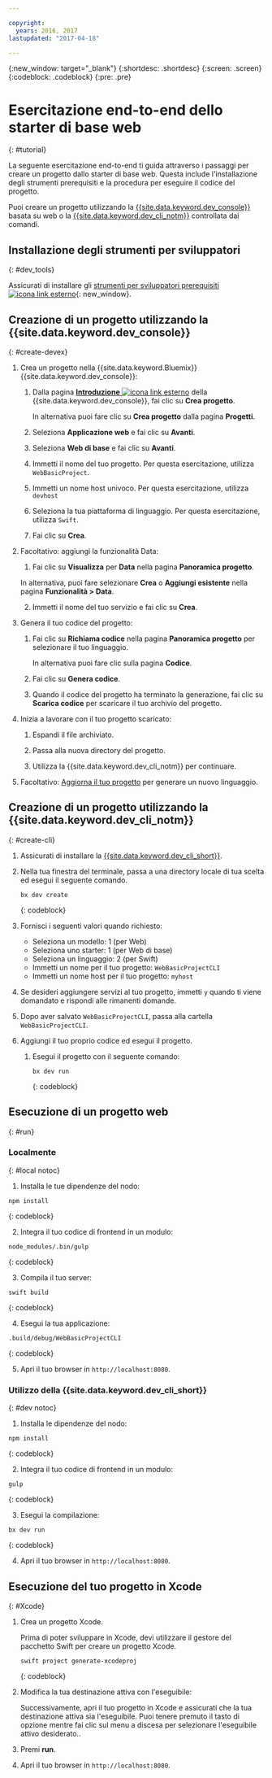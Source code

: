 ```yaml
---

copyright:
  years: 2016, 2017
lastupdated: "2017-04-18"

---
```

{:new_window: target="_blank"}
{:shortdesc: .shortdesc}
{:screen: .screen}
{:codeblock: .codeblock}
{:pre: .pre}

# Esercitazione end-to-end dello starter di base web
{: #tutorial}

La seguente esercitazione end-to-end ti guida attraverso i passaggi per creare un progetto dallo starter di base web. Questa include l'installazione degli strumenti prerequisiti e la procedura per eseguire il codice del progetto.

Puoi creare un progetto utilizzando la [{{site.data.keyword.dev_console}}](#create-devex) basata su web o la [{{site.data.keyword.dev_cli_notm}}](#create-cli) controllata dai comandi.


## Installazione degli strumenti per sviluppatori
{: #dev_tools}

Assicurati di installare gli [strumenti per sviluppatori prerequisiti ![icona link esterno](../icons/launch-glyph.svg "External link icon")](get_code.html#prereq-dev-tools){: new_window}.


## Creazione di un progetto utilizzando la {{site.data.keyword.dev_console}}
{: #create-devex}

1. Crea un progetto nella {{site.data.keyword.Bluemix}} {{site.data.keyword.dev_console}}:

	1. Dalla pagina [**Introduzione** ![icona link esterno](../icons/launch-glyph.svg "External link icon")](https://console.ng.bluemix.net/developer/getting-started/) della {{site.data.keyword.dev_console}}, fai clic su **Crea progetto**.

		In alternativa puoi fare clic su **Crea progetto** dalla pagina **Progetti**.

	2. Seleziona **Applicazione web** e fai clic su **Avanti**.

	3. Seleziona **Web di base** e fai clic su **Avanti**.

	4. Immetti il nome del tuo progetto. Per questa esercitazione, utilizza `WebBasicProject`.   

	5. Immetti un nome host univoco. Per questa esercitazione, utilizza `devhost` 

	6. Seleziona la tua piattaforma di linguaggio. Per questa esercitazione, utilizza `Swift`.
   
	7. Fai clic su **Crea**.

2. Facoltativo: aggiungi la funzionalità Data:

	1. Fai clic su **Visualizza** per **Data** nella pagina **Panoramica progetto**.

      In alternativa, puoi fare selezionare **Crea** o **Aggiungi esistente** nella pagina **Funzionalità > Data**.

   2. Immetti il nome del tuo servizio e fai clic su **Crea**.

3. Genera il tuo codice del progetto:

	1. Fai clic su **Richiama codice** nella pagina **Panoramica progetto** per selezionare il tuo linguaggio.
   
		In alternativa puoi fare clic sulla pagina **Codice**.
      
	2. Fai clic su **Genera codice**.
   
	3. Quando il codice del progetto ha terminato la generazione, fai clic su **Scarica codice** per scaricare il tuo archivio del progetto.

4. Inizia a lavorare con il tuo progetto scaricato:

	1. Espandi il file archiviato.
	
	2. Passa alla nuova directory del progetto.
	
	3. Utilizza la {{site.data.keyword.dev_cli_notm}} per continuare.

5. Facoltativo: [Aggiorna il tuo progetto](project_overview_page.html#update_language) per generare un nuovo linguaggio.


## Creazione di un progetto utilizzando la {{site.data.keyword.dev_cli_notm}}
{: #create-cli}

1. Assicurati di installare la [{{site.data.keyword.dev_cli_short}}](dev_cli.html).

2. Nella tua finestra del terminale, passa a una directory locale di tua scelta ed esegui il seguente comando.
  
	```
	bx dev create
	```
	{: codeblock}


3. Fornisci i seguenti valori quando richiesto:

	* Seleziona un modello: 1 (per Web)
	* Seleziona uno starter: 1 (per Web di base)
	* Seleziona un linguaggio: 2 (per Swift)
	* Immetti un nome per il tuo progetto: `WebBasicProjectCLI`
	* Immetti un nome host per il tuo progetto: `myhost`

4. Se desideri aggiungere servizi al tuo progetto, immetti `y` quando ti viene domandato e rispondi alle rimanenti domande.

5. Dopo aver salvato `WebBasicProjectCLI`, passa alla cartella `WebBasicProjectCLI`.

6. Aggiungi il tuo proprio codice ed esegui il progetto.
 
	1. Esegui il progetto con il seguente comando:
 
		```
		bx dev run
		```
		{: codeblock}


## Esecuzione di un progetto web
{: #run}

### Localmente
{: #local notoc}

1. Installa le tue dipendenze del nodo:

  ```
  npm install
  ```
  {: codeblock}

2. Integra il tuo codice di frontend in un modulo:

  ```
  node_modules/.bin/gulp
  ```
  {: codeblock}

3. Compila il tuo server:

  ```
  swift build
  ```
  {: codeblock}

4. Esegui la tua applicazione:

  ```
  .build/debug/WebBasicProjectCLI
  ```
  {: codeblock}

5. Apri il tuo browser in `http://localhost:8080`.


### Utilizzo della {{site.data.keyword.dev_cli_short}}
{: #dev notoc}

1. Installa le dipendenze del nodo:

  ```
  npm install
  ```
  {: codeblock}

2. Integra il tuo codice di frontend in un modulo:

  ```
  gulp
  ```
  {: codeblock}

3. Esegui la compilazione:

  ```
  bx dev run
  ```
  {: codeblock}

4. Apri il tuo browser in `http://localhost:8080`.


## Esecuzione del tuo progetto in Xcode
{: #Xcode}

1. Crea un progetto Xcode.

	Prima di poter sviluppare in Xcode, devi utilizzare il gestore del pacchetto Swift per creare un progetto Xcode.
	
	```
	swift project generate-xcodeproj
	```
	{: codeblock}

2. Modifica la tua destinazione attiva con l'eseguibile:

	Successivamente, apri il tuo progetto in Xcode e assicurati che la tua destinazione attiva sia l'eseguibile. Puoi tenere premuto il tasto di opzione mentre fai clic sul menu a discesa per selezionare l'eseguibile attivo desiderato..

3. Premi **run**.

4. Apri il tuo browser in `http://localhost:8080`.

